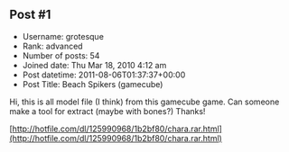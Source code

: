## Post #1
- Username: grotesque
- Rank: advanced
- Number of posts: 54
- Joined date: Thu Mar 18, 2010 4:12 am
- Post datetime: 2011-08-06T01:37:37+00:00
- Post Title: Beach Spikers (gamecube)

Hi, this is all model file (I think) from this gamecube game.
Can someone make a tool for extract (maybe with bones?)
Thanks!

[http://hotfile.com/dl/125990968/1b2bf80/chara.rar.html](http://hotfile.com/dl/125990968/1b2bf80/chara.rar.html)
